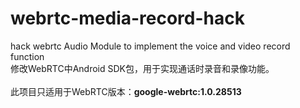 # webrtc-media-record-hack
hack webrtc Audio Module to implement the voice and video record function <br>
修改WebRTC中Android SDK包，用于实现通话时录音和录像功能。<br><br>
此项目只适用于WebRTC版本：<b>google-webrtc:1.0.28513<b>
